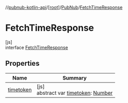 //[pubnub-kotlin-api](../../../../index.md)/[[root]](../../index.md)/[PubNub](../index.md)/[FetchTimeResponse](index.md)

# FetchTimeResponse

[js]\
interface [FetchTimeResponse](index.md)

## Properties

| Name | Summary |
|---|---|
| [timetoken](timetoken.md) | [js]<br>abstract var [timetoken](timetoken.md): [Number](https://kotlinlang.org/api/core/kotlin-stdlib/kotlin/-number/index.html) |
